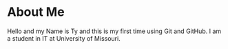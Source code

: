 # About Me
Hello and my Name is Ty and this is my first time using Git and GitHub. I am a student in IT at University of Missouri. 

